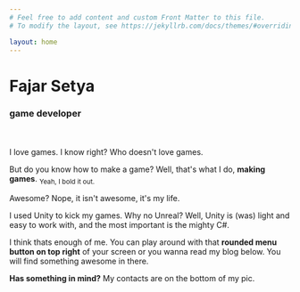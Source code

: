 ```yaml
---
# Feel free to add content and custom Front Matter to this file.
# To modify the layout, see https://jekyllrb.com/docs/themes/#overriding-theme-defaults

layout: home
---
```

# Fajar Setya
### game developer
<br/>
<br/>
I love games. I know right? Who doesn't love games.

But do you know how to make a game? Well, that's what I do, **making games**. <sub>Yeah, I bold it out.</sub>

Awesome? Nope, it isn't awesome, it's my life.

I used Unity to kick my games. Why no Unreal? Well, Unity is (was) light and easy to work with, and the most important is the mighty C#.

I think thats enough of me. You can play around with that **rounded menu button on top right** of your screen or you wanna read my blog below. You will find something awesome in there.

**Has something in mind?** My contacts are on the bottom of my pic.